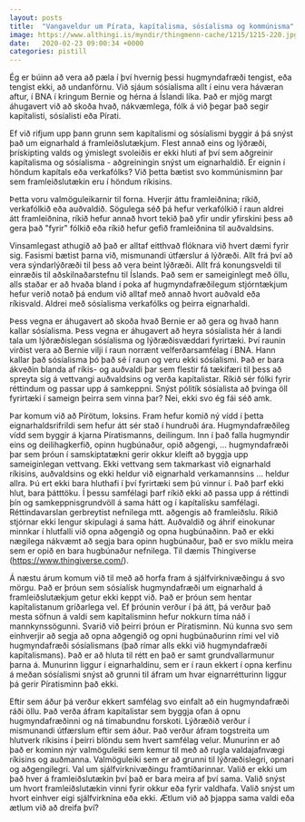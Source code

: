 ```yaml
---
layout: posts
title:  "Vangaveldur um Pírata, kapítalisma, sósíalisma og kommúnisma"
image: https://www.althingi.is/myndir/thingmenn-cache/1215/1215-220.jpg
date:   2020-02-23 09:00:34 +0000
categories: pistill
---
```

Ég er búinn að vera að pæla í því hvernig þessi hugmyndafræði tengist, eða tengist ekki, að undanförnu. Við sjáum sósíalisma allt í einu vera háværan aftur, í BNA í kringum Bernie og hérna á Íslandi líka. Það er mjög margt áhugavert við að skoða hvað, nákvæmlega, fólk á við þegar það segir kapítalisti, sósíalisti eða Pírati.

Ef við rifjum upp þann grunn sem kapítalismi og sósíalismi byggir á þá snýst það um eignarhald á framleiðslutækjum. Flest annað eins og lýðræði, þrískipting valds og ýmislegt svoleiðis er ekki hluti af því sem aðgreinir kapítalisma og sósíalisma - aðgreiningin snýst um eignarhaldið. Er eignin í höndum kapítals eða verkafólks? Við þetta bætist svo kommúnisminn þar sem framleiðslutækin eru í höndum ríkisins. 

Þetta voru valmöguleikarnir til forna. Hverjir áttu framleiðnina; ríkið, verkafólkið eða auðvaldið. Sögulega séð þá hefur verkafólkið í raun aldrei átt framleiðnina, ríkið hefur annað hvort tekið það yfir undir yfirskini þess að gera það "fyrir" fólkið eða ríkið hefur gefið framleiðnina til auðvaldsins. 

Vinsamlegast athugið að það er alltaf eitthvað flóknara við hvert dæmi fyrir sig. Fasismi bætist þarna við, mismunandi útfærslur á lýðræði. Allt frá því að vera sýndarlýðræði til þess að vera beint lýðræði. Allt frá konungsveldi til einræðis til aðskilnaðarstefnu til Íslands. Það sem er sameiginlegt með öllu, alls staðar er að hvaða bland í poka af hugmyndafræðilegum stjórntækjum hefur verið notað þá endum við alltaf með annað hvort auðvald eða ríkisvald. Aldrei með sósíalisma verkafólks og þeirra eignarhaldi.

Þess vegna er áhugavert að skoða hvað Bernie er að gera og hvað hann kallar sósíalisma. Þess vegna er áhugavert að heyra sósíalista hér á landi tala um lýðræðislegan sósíalisma og lýðræðisvæddari fyrirtæki. Því raunin virðist vera að Bernie vilji í raun norrænt velferðarsamfélag í BNA. Hann kallar það sósíalisma þó það sé í raun og veru ekki sósíalismi. Það er bara ákveðin blanda af ríkis- og auðvaldi þar sem flestir fá tækifæri til þess að spreyta sig á vettvangi auðvaldsins og verða kapítalistar. Ríkið sér fólki fyrir réttindum og passar upp á samkeppni. Snýst pólitík sósíalista að þvinga öll fyrirtæki í sameign þeirra sem vinna þar? Nei, ekki svo ég fái séð amk. 

Þar komum við að Pírötum, loksins. Fram hefur komið ný vídd í þetta eignarhaldsrifrildi sem hefur átt sér stað í hundruði ára. Hugmyndafræðileg vídd sem byggir á kjarna Píratismanns, deilingum. Inn í það falla hugmyndir eins og deilihagkerfið, opinn hugbúnaður, opið aðgengi, ... hugmyndafræði þar sem þróun í samskiptatækni gerir okkur kleift að byggja upp sameiginlegan vettvang. Ekki vettvang sem takmarkast við eignarhald ríkisins, auðvaldsins og ekki heldur við eignarhald verkamannsins ... heldur allra. Þú ert ekki bara hluthafi í því fyrirtæki sem þú vinnur í. Það þarf ekki hlut, bara þátttöku.
Í þessu samfélagi þarf ríkið ekki að passa upp á réttindi þín og samkeppnisgrundvöll á sama hátt og í kapítalísku samfélagi. Réttindavarslan gerbreytist nefnilega mtt. aðgengis að framleiðslu. Ríkið stjórnar ekki lengur skipulagi á sama hátt. Auðvaldið og áhrif einokunar minnkar í hlutfalli við opna aðgengið og opna hugbúnaðinn. Það er ekki nægilega nákvæmt að segja bara opinn hugbúnaður, það er svo miklu meira sem er opið en bara hugbúnaður nefnilega. Til dæmis Thingiverse (https://www.thingiverse.com/).
 
Á næstu árum komum við til með að horfa fram á sjálfvirknivæðingu á svo mörgu. Það er þróun sem sósíalísk hugmyndafræði um eignarhald á framleiðslutækjum getur ekki keppt við. Það er þróun sem hentar kapítalistanum gríðarlega vel. Ef þróunin verður í þá átt, þá verður það mesta söfnun á valdi sem kapítalisminn hefur nokkurn tíma náð í mannkynssögunni. Svarið við þeirri þróun er Píratisminn.
Nú kunna svo sem einhverjir að segja að opna aðgengið og opni hugbúnaðurinn rími vel við hugmyndafræði sósíalismans (það rímar alls ekki við hugmyndafræði kapítalismans). Það er að hluta til rétt en það er samt grundvallarmunur þarna á. Munurinn liggur í eignarhaldinu, sem er í raun ekkert í opna kerfinu á meðan sósíalismi snýst að grunni til áfram um hvar eignarrétturinn liggur þá gerir Píratisminn það ekki. 
 
Eftir sem áður þá verður ekkert samfélag svo einfalt að ein hugmyndafræði ráði öllu. Það verða áfram kapítalistar sem byggja ofan á opnu hugmyndafræðinni og ná tímabundnu forskoti. Lýðræðið verður í mismunandi útfærslum eftir sem áður. Það verður áfram togstreita um hlutverk ríkisins í þeirri blöndu sem hvert samfélag velur. Munurinn er að það er kominn nýr valmöguleiki sem kemur til með að rugla valdajafnvægi ríkisins og auðmanna. Valmöguleiki sem er að grunni til lýðræðislegri, opnari og aðgengilegri. Val um sjálfvirknivæðingu framtíðarinnar. Valið er ekki um það hver á framleiðslutækin því það er bara meira af því sama. Valið snýst um hvort framleiðslutækin vinni fyrir okkur eða fyrir valdhafa. Valið snýst um hvort einhver eigi sjálfvirknina eða ekki. Ætlum við að þjappa sama valdi eða ætlum við að dreifa því? 
